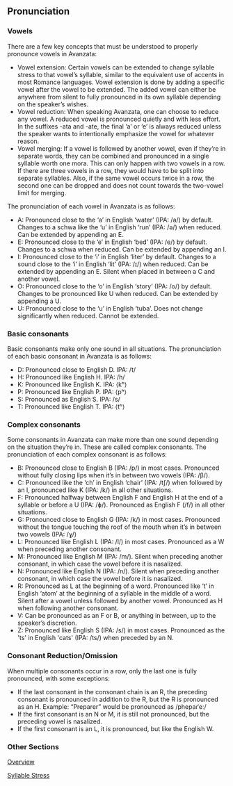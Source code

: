 ## Pronunciation  
### Vowels
There are a few key concepts that must be understood to properly pronounce vowels in Avanzata:

- Vowel extension: Certain vowels can be extended to change syllable stress to that vowel’s syllable, similar to the equivalent use of accents in most Romance languages. Vowel extension is done by adding a specific vowel after the vowel to be extended. The added vowel can either be anywhere from silent to fully pronounced in its own syllable depending on the speaker’s wishes.  
- Vowel reduction: When speaking Avanzata, one can choose to reduce any vowel. A reduced vowel is pronounced quietly and with less effort. In the suffixes \-ata and \-ate, the final ‘a’ or ‘e’ is always reduced unless the speaker wants to intentionally emphasize the vowel for whatever reason.  
- Vowel merging: If a vowel is followed by another vowel, even if they’re in separate words, they can be combined and pronounced in a single syllable worth one mora. This can only happen with two vowels in a row. If there are three vowels in a row, they would have to be split into separate syllables. Also, if the same vowel occurs twice in a row, the second one can be dropped and does not count towards the two-vowel limit for merging.

The pronunciation of each vowel in Avanzata is as follows:

- A: Pronounced close to the ‘a’ in English ‘water’ (IPA: /a/) by default. Changes to a schwa like the ‘u’ in English ‘run’ (IPA: /ə/) when reduced. Can be extended by appending an E.  
- E: Pronounced close to the ‘e’ in English ‘bed’ (IPA: /e/) by default. Changes to a schwa when reduced. Can be extended by appending an I.  
- I: Pronounced close to the ‘i’ in English ‘liter’ by default. Changes to a sound close to the ‘i’ in English ‘lit’ (IPA: /ɪ/) when reduced. Can be extended by appending an E. Silent when placed in between a C and another vowel.
- O: Pronounced close to the ‘o’ in English ‘story’ (IPA: /o/) by default. Changes to be pronounced like U when reduced. Can be extended by appending a U.  
- U: Pronounced close to the ‘u’ in English ‘tuba’. Does not change significantly when reduced. Cannot be extended.

### Basic consonants
Basic consonants make only one sound in all situations. The pronunciation of each basic consonant in Avanzata is as follows:  

- D: Pronounced close to English D. IPA: /t/  
- H: Pronounced like English H. IPA: /h/  
- K: Pronounced like English K. IPA: ⟨kʰ⟩  
- P: Pronounced like English P. IPA: ⟨pʰ⟩  
- S: Pronounced as English S. IPA: /s/  
- T: Pronounced like English T. IPA: ⟨tʰ⟩  

### Complex consonants
Some consonants in Avanzata can make more than one sound depending on the situation they’re in. These are called complex consonants. The pronunciation of each complex consonant is as follows:

- B: Pronounced close to English B (IPA: /p/) in most cases. Pronounced without fully closing lips when it’s in between two vowels (IPA: /β/).  
- C: Pronounced like the ‘ch’ in English ‘chair’ (IPA: /tʃ/) when followed by an I, pronounced like K (IPA: /k/) in all other situations.  
- F: Pronounced halfway between English F and English H at the end of a syllable or before a U (IPA: /ɸ/). Pronounced as English F (/f/) in all other situations.  
- G: Pronounced close to English G (IPA: /k/) in most cases. Pronounced without the tongue touching the roof of the mouth when it’s in between two vowels (IPA: /ɣ/)  
- L: Pronounced like English L (IPA: /l/) in most cases. Pronounced as a W when preceding another consonant.  
- M: Pronounced like English M (IPA: /m/). Silent when preceding another consonant, in which case the vowel before it is nasalized.  
- N: Pronounced like English N (IPA: /n/). Silent when preceding another consonant, in which case the vowel before it is nasalized.  
- R: Pronounced as L at the beginning of a word. Pronounced like ‘t’ in English ‘atom’ at the beginning of a syllable in the middle of a word. Silent after a vowel unless followed by another vowel. Pronounced as H when following another consonant.  
- V: Can be pronounced as an F or B, or anything in between, up to the speaker’s discretion.
- Z: Pronounced like English S (IPA: /s/) in most cases. Pronounced as the 'ts' in English 'cats' (IPA: /ts/) when preceded by an N.

### Consonant Reduction/Omission
When multiple consonants occur in a row, only the last one is fully pronounced, with some exceptions:

- If the last consonant in the consonant chain is an R, the preceding consonant is pronounced in addition to the R, but the R is pronounced as an H. Example: “Preparer” would be pronounced as /phepaɾˈeː/  
- If the first consonant is an N or M, it is still not pronounced, but the preceding vowel is nasalized.  
- If the first consonant is an L, it is pronounced, but like the English W.

### Other Sections
[Overview](README.md)

[Syllable Stress](Syllable_Stress.md)
